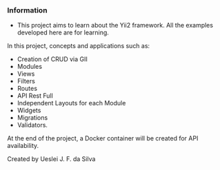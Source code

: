 ### Information


- This project aims to learn about the Yii2 framework. All the examples developed here are for learning.

In this project, concepts and applications such as:

- Creation of CRUD via GII
- Modules
- Views
- Filters
- Routes
- API Rest Full
- Independent Layouts for each Module
- Widgets
- Migrations
- Validators.

At the end of the project, a Docker container will be created for API availability.

Created by Ueslei J. F. da Silva

